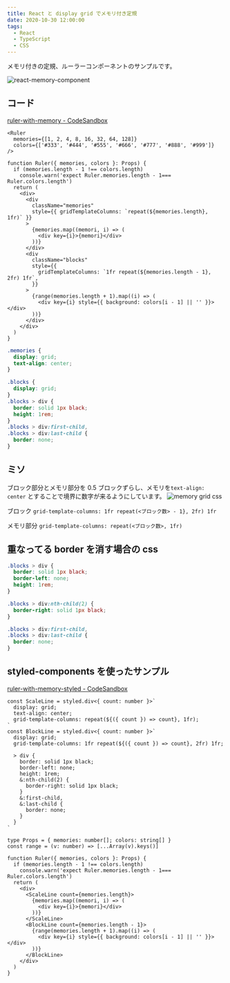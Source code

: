 ```yaml
---
title: React と display grid でメモリ付き定規
date: 2020-10-30 12:00:00
tags:
  - React
  - TypeScript
  - CSS
---
```


メモリ付きの定規、ルーラーコンポーネントのサンプルです。

![react-memory-component](https://elzup-image-storage.s3.amazonaws.com/blog/ruler-component.png)

## コード

[ruler\-with\-memory \- CodeSandbox](https://codesandbox.io/s/ruler-with-memory-3yogt)

```tsx:title=Ruler.tsx
<Ruler
  memories={[1, 2, 4, 8, 16, 32, 64, 128]}
  colors={['#333', '#444', '#555', '#666', '#777', '#888', '#999']}
/>
```

```tsx
function Ruler({ memories, colors }: Props) {
  if (memories.length - 1 !== colors.length)
    console.warn('expect Ruler.memories.length - 1=== Ruler.colors.length')
  return (
    <div>
      <div
        className="memories"
        style={{ gridTemplateColumns: `repeat(${memories.length}, 1fr)` }}
      >
        {memories.map((memori, i) => (
          <div key={i}>{memori}</div>
        ))}
      </div>
      <div
        className="blocks"
        style={{
          gridTemplateColumns: `1fr repeat(${memories.length - 1}, 2fr) 1fr`,
        }}
      >
        {range(memories.length + 1).map((i) => (
          <div key={i} style={{ background: colors[i - 1] || '' }}></div>
        ))}
      </div>
    </div>
  )
}
```

```scss
.memories {
  display: grid;
  text-align: center;
}

.blocks {
  display: grid;
}
.blocks > div {
  border: solid 1px black;
  height: 1rem;
}
.blocks > div:first-child,
.blocks > div:last-child {
  border: none;
}
```

## ミソ

ブロック部分とメモリ部分を 0.5 ブロックずらし、メモリを`text-align: center` とすることで境界に数字が来るようにしています。
![memory grid css](https://elzup-image-storage.s3.amazonaws.com/blog/memori-grid-css.png)

ブロック `grid-template-columns: 1fr repeat(<ブロック数> - 1}, 2fr) 1fr`

メモリ部分 `grid-template-columns: repeat(<ブロック数>, 1fr)`

## 重なってる border を消す場合の css

```css
.blocks > div {
  border: solid 1px black;
  border-left: none;
  height: 1rem;
}

.blocks > div:nth-child(2) {
  border-right: solid 1px black;
}

.blocks > div:first-child,
.blocks > div:last-child {
  border: none;
}
```

## styled-components を使ったサンプル

[ruler\-with\-memory\-styled \- CodeSandbox](https://codesandbox.io/s/ruler-with-memory-styled-uh03o?file=/src/index.tsx)

```tsx
const ScaleLine = styled.div<{ count: number }>`
  display: grid;
  text-align: center;
  grid-template-columns: repeat(${({ count }) => count}, 1fr);
`
const BlockLine = styled.div<{ count: number }>`
  display: grid;
  grid-template-columns: 1fr repeat(${({ count }) => count}, 2fr) 1fr;

  > div {
    border: solid 1px black;
    border-left: none;
    height: 1rem;
    &:nth-child(2) {
      border-right: solid 1px black;
    }
    &:first-child,
    &:last-child {
      border: none;
    }
  }
`

type Props = { memories: number[]; colors: string[] }
const range = (v: number) => [...Array(v).keys()]

function Ruler({ memories, colors }: Props) {
  if (memories.length - 1 !== colors.length)
    console.warn('expect Ruler.memories.length - 1=== Ruler.colors.length')
  return (
    <div>
      <ScaleLine count={memories.length}>
        {memories.map((memori, i) => (
          <div key={i}>{memori}</div>
        ))}
      </ScaleLine>
      <BlockLine count={memories.length - 1}>
        {range(memories.length + 1).map((i) => (
          <div key={i} style={{ background: colors[i - 1] || '' }}></div>
        ))}
      </BlockLine>
    </div>
  )
}
```
